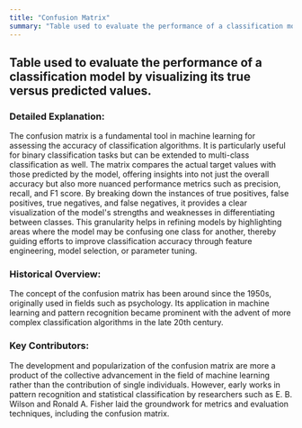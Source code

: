 ```yaml
---
title: "Confusion Matrix"
summary: "Table used to evaluate the performance of a classification model by visualizing its true versus predicted values."
---
```


## Table used to evaluate the performance of a classification model by visualizing its true versus predicted values.

### Detailed Explanation:

The confusion matrix is a fundamental tool in machine learning for assessing the accuracy of classification algorithms. It is particularly useful for binary classification tasks but can be extended to multi-class classification as well. The matrix compares the actual target values with those predicted by the model, offering insights into not just the overall accuracy but also more nuanced performance metrics such as precision, recall, and F1 score. By breaking down the instances of true positives, false positives, true negatives, and false negatives, it provides a clear visualization of the model's strengths and weaknesses in differentiating between classes. This granularity helps in refining models by highlighting areas where the model may be confusing one class for another, thereby guiding efforts to improve classification accuracy through feature engineering, model selection, or parameter tuning.

### Historical Overview:

The concept of the confusion matrix has been around since the 1950s, originally used in fields such as psychology. Its application in machine learning and pattern recognition became prominent with the advent of more complex classification algorithms in the late 20th century.

### Key Contributors:

The development and popularization of the confusion matrix are more a product of the collective advancement in the field of machine learning rather than the contribution of single individuals. However, early works in pattern recognition and statistical classification by researchers such as E. B. Wilson and Ronald A. Fisher laid the groundwork for metrics and evaluation techniques, including the confusion matrix.

